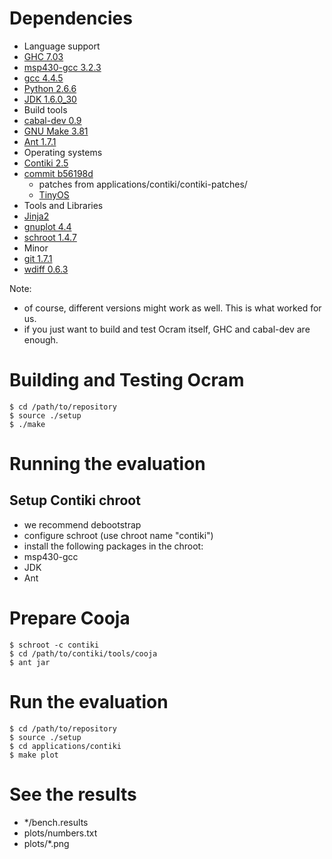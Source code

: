 # Dependencies

 * Language support
  * [GHC 7.03](http://www.haskell.org/ghc/download_ghc_7_0_3)
  * [msp430-gcc 3.2.3](http://mspgcc.sourceforge.net/) 
  * [gcc 4.4.5](http://gcc.gnu.org/)
  * [Python 2.6.6](http://www.python.org/getit/releases/2.6.6/)
  * [JDK 1.6.0_30](http://java.sun.com)
 * Build tools
  * [cabal-dev 0.9](http://hackage.haskell.org/package/cabal-dev-0.9.1)
  * [GNU Make 3.81](http://www.gnu.org/software/make/)
  * [Ant 1.7.1](http://ant.apache.org/)
 * Operating systems
  * [Contiki 2.5](http://www.contiki-os.org/)
   * [commit b56198d](http://contiki.git.sourceforge.net/git/gitweb.cgi?p=contiki/contiki;a=commit;h=b56198dc3cc43195d070ee4bb1e1644378e7b975)
     * patches from applications/contiki/contiki-patches/
     * [TinyOS](http://tinyos-main.googlecode.com/svn/trunk)
 * Tools and Libraries
  * [Jinja2](http://jinja.pocoo.org/)
  * [gnuplot 4.4](http://www.gnuplot.info/download.html)
  * [schroot 1.4.7](http://www.debian-administration.org/articles/566)
 * Minor
  * [git 1.7.1](http://git-scm.com/)
  * [wdiff 0.6.3](http://www.gnu.org/software/wdiff/)

Note:

 * of course, different versions might work as well. This is what worked for us.
 * if you just want to build and test Ocram itself, GHC and cabal-dev are enough.
 
# Building and Testing Ocram
 
	$ cd /path/to/repository
	$ source ./setup
	$ ./make

# Running the evaluation

## Setup Contiki chroot
 
 * we recommend debootstrap
 * configure schroot (use chroot name "contiki")
 * install the following packages in the chroot:
  * msp430-gcc
  * JDK
  * Ant

# Prepare Cooja

	$ schroot -c contiki
	$ cd /path/to/contiki/tools/cooja
	$ ant jar
	
# Run the evaluation

	$ cd /path/to/repository
	$ source ./setup
	$ cd applications/contiki
	$ make plot
	
# See the results

 * */bench.results
 * plots/numbers.txt
 * plots/*.png
